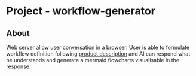 # Project - workflow-generator

## About

Web server allow user conversation in a browser. User is able to formulate workflow definition following [product description](memory-bank/productContext.md) and AI can respond what he understands and generate a mermaid flowcharts visualisable in the response.